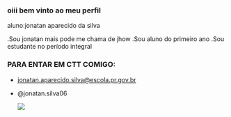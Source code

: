 ### oiii bem vinto ao meu perfil

aluno:jonatan aparecido da silva

.Sou jonatan mais pode me chama de jhow
.Sou aluno do primeiro ano 
.Sou estudante no período integral 

### PARA ENTAR EM CTT COMIGO:

- jonatan.aparecido.silva@escola.pr.gov.br
- @jonatan.silva06

  ![](https://media.tenor.com/KhtaBX-rWXIAAAAM/lmao-laughing.gif)
  
